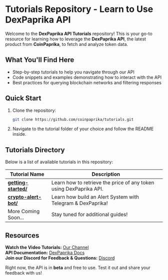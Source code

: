 # Tutorials Repository - Learn to Use DexPaprika API

Welcome to the **DexPaprika API Tutorials** repository! This is your go-to resource for learning how to leverage the **DexPaprika API**, the latest product from **CoinPaprika**, to fetch and analyze token data.

## What You'll Find Here
- Step-by-step tutorials to help you navigate through our API
- Code snippets and examples demonstrating how to interact with the API
- Best practices for querying blockchain networks and filtering responses

## Quick Start
1. Clone the repository:
   ```sh
   git clone https://github.com/coinpaprika/tutorials.git
   ```
2. Navigate to the tutorial folder of your choice and follow the README inside.

## Tutorials Directory
Below is a list of available tutorials in this repository:

| Tutorial Name | Description |
|-----------------|--------------|
| [**getting-started/**](getting-started/) | Learn how to retrieve the price of any token using DexPaprika API. |
| [**crypto-alert-bot/**](crypto-alert-bot/) | Learn how build an Alert System with Telegram & DexPaprika! |
| More Coming Soon... | Stay tuned for additional guides! |

## Resources
**Watch the Video Tutorials:** [Our Channel](https://www.youtube.com/@coinpaprika_com)  
**API Documentation:** [DexPaprika Docs](https://docs.dexpaprika.com/introduction)  
**Join our Discord for Feedback & Questions:** [Discord](https://discord.gg/DhJge5TUGM)  

Right now, the API is in **beta** and free to use. Test it out and share your feedback with us!
